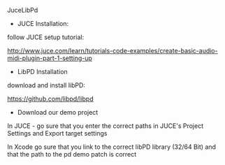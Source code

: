 JuceLibPd

- JUCE Installation:

follow JUCE setup tutorial:

http://www.juce.com/learn/tutorials-code-examples/create-basic-audio-midi-plugin-part-1-setting-up


- LibPD Installation

download and install libPD:

https://github.com/libpd/libpd


- Download our demo project

In JUCE - go sure that you enter the correct paths in JUCE's Project Settings and Export target settings

In Xcode go sure that you link to the correct libPD library (32/64 Bit) and that  the path to the pd demo patch is correct
